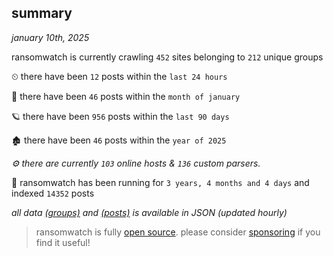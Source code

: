 
## summary
_january 10th, 2025_

ransomwatch is currently crawling `452` sites belonging to `212` unique groups

⏲ there have been `12` posts within the `last 24 hours`

🦈 there have been `46` posts within the `month of january`

🪐 there have been `956` posts within the `last 90 days`

🏚 there have been `46` posts within the `year of 2025`

_⚙️ there are currently `103` online hosts & `136` custom parsers._

🦕 ransomwatch has been running for `3 years, 4 months and 4 days` and indexed `14352` posts

_all data  [(groups)](http://ransomwhat.telemetry.ltd/groups) and [(posts)](http://ransomwhat.telemetry.ltd/posts) is available in JSON (updated hourly)_

> ransomwatch is fully [open source](https://github.com/joshhighet/ransomwatch#ransomwatch--). please consider [sponsoring](https://github.com/sponsors/joshhighet) if you find it useful!

